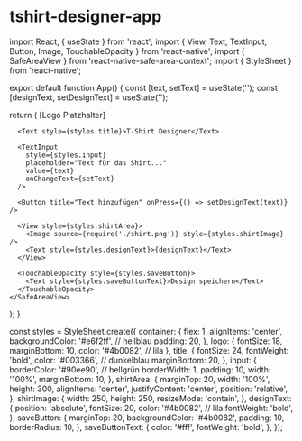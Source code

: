 # tshirt-designer-app
import React, { useState } from 'react';
import { View, Text, TextInput, Button, Image, TouchableOpacity } from 'react-native';
import { SafeAreaView } from 'react-native-safe-area-context';
import { StyleSheet } from 'react-native';

export default function App() {
  const [text, setText] = useState('');
  const [designText, setDesignText] = useState('');

  return (
    <SafeAreaView style={styles.container}>
      <Text style={styles.logo}>[Logo Platzhalter]</Text>

      <Text style={styles.title}>T-Shirt Designer</Text>

      <TextInput
        style={styles.input}
        placeholder="Text für das Shirt..."
        value={text}
        onChangeText={setText}
      />

      <Button title="Text hinzufügen" onPress={() => setDesignText(text)} />

      <View style={styles.shirtArea}>
        <Image source={require('./shirt.png')} style={styles.shirtImage} />
        <Text style={styles.designText}>{designText}</Text>
      </View>

      <TouchableOpacity style={styles.saveButton}>
        <Text style={styles.saveButtonText}>Design speichern</Text>
      </TouchableOpacity>
    </SafeAreaView>
  );
}

const styles = StyleSheet.create({
  container: {
    flex: 1,
    alignItems: 'center',
    backgroundColor: '#e6f2ff', // hellblau
    padding: 20,
  },
  logo: {
    fontSize: 18,
    marginBottom: 10,
    color: '#4b0082', // lila
  },
  title: {
    fontSize: 24,
    fontWeight: 'bold',
    color: '#003366', // dunkelblau
    marginBottom: 20,
  },
  input: {
    borderColor: '#90ee90', // hellgrün
    borderWidth: 1,
    padding: 10,
    width: '100%',
    marginBottom: 10,
  },
  shirtArea: {
    marginTop: 20,
    width: '100%',
    height: 300,
    alignItems: 'center',
    justifyContent: 'center',
    position: 'relative',
  },
  shirtImage: {
    width: 250,
    height: 250,
    resizeMode: 'contain',
  },
  designText: {
    position: 'absolute',
    fontSize: 20,
    color: '#4b0082', // lila
    fontWeight: 'bold',
  },
  saveButton: {
    marginTop: 20,
    backgroundColor: '#4b0082',
    padding: 10,
    borderRadius: 10,
  },
  saveButtonText: {
    color: '#fff',
    fontWeight: 'bold',
  },
});
